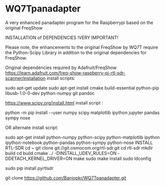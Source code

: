 # WQ7Tpanadapter
A very enhanced panadapter program for the Raspberrypi based on the original FreqShow


INSTALLATION of DEPENDENCIES
!VERY IMPORTANT!

Please note, the enhancements to the original FreqShow by WQ7T require the Python-Scipy
Library in addition to the original dependencies for FreqShow.

Original dependencies required by Adafruit/FreqShow
https://learn.adafruit.com/freq-show-raspberry-pi-rtl-sdr-scanner/installation
install scripts:

sudo apt-get update
sudo apt-get install cmake build-essential python-pip libusb-1.0-0-dev python-numpy git
pandoc

https://www.scipy.org/install.html
install script :

python -m pip install --user numpy scipy matplotlib ipython jupyter pandas sympy nose

OR
alternate install script:

sudo apt-get install python-numpy python-scipy python-matplotlib ipython ipython-notebook
python-pandas python-sympy python-nose
INSTALL RTL-SDR
cd ~
git clone git://git.osmocom.org/rtl-sdr.git
cd rtl-sdr
mkdir build
cd build
cmake ../ -DINSTALL_UDEV_RULES=ON -DDETACH_KERNEL_DRIVER=ON
make
sudo make install
sudo ldconfig

sudo pip install pyrtlsdr

git clone https://github.com/Banjopkr/WQ7Tpanadapter.git

